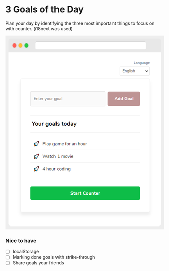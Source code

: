 # 3 Goals of the Day

Plan your day by identifying the three most important things to focus on with counter. (i18next was used)

![3 Goals of the Day](screenshotimg.png)

### Nice to have
- [ ] localStorage
- [ ] Marking done goals with strike-through
- [ ] Share goals your friends
